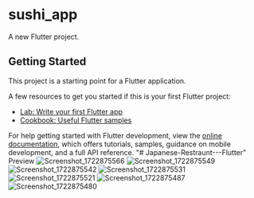 # sushi_app

A new Flutter project.

## Getting Started

This project is a starting point for a Flutter application.

A few resources to get you started if this is your first Flutter project:

- [Lab: Write your first Flutter app](https://docs.flutter.dev/get-started/codelab)
- [Cookbook: Useful Flutter samples](https://docs.flutter.dev/cookbook)

For help getting started with Flutter development, view the
[online documentation](https://docs.flutter.dev/), which offers tutorials,
samples, guidance on mobile development, and a full API reference.
"# Japanese-Restraunt---Flutter" 
Preview
![Screenshot_1722875566](https://github.com/user-attachments/assets/01f550f3-e6c1-4a29-bd20-9cdee35667e7)
![Screenshot_1722875549](https://github.com/user-attachments/assets/eca73592-a785-42e5-b331-90f961306bc8)
![Screenshot_1722875542](https://github.com/user-attachments/assets/1d56220a-92c4-447d-8d11-6154678b9cbd)
![Screenshot_1722875531](https://github.com/user-attachments/assets/ecb909c3-957f-4998-989a-1605137fd9ed)
![Screenshot_1722875521](https://github.com/user-attachments/assets/f1a756a0-6d14-4ec9-816c-f9c099b7184f)
![Screenshot_1722875487](https://github.com/user-attachments/assets/9ce93278-e661-4f9f-86aa-345b432d9300)
![Screenshot_1722875480](https://github.com/user-attachments/assets/3475a813-f71c-4400-aef6-a9a10da3db0a)

